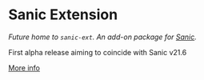 # Sanic Extension

_Future home to `sanic-ext`. An add-on package for [Sanic](https://github.com/sanic-org/sanic)._ 

First alpha release aiming to coincide with Sanic v21.6

[More info](https://community.sanicframework.org/t/openapi-next-generation-with-built-in-validation/843)
